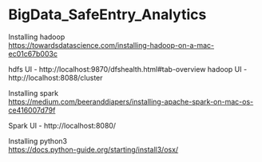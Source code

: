 # BigData_SafeEntry_Analytics

Installing hadoop\
https://towardsdatascience.com/installing-hadoop-on-a-mac-ec01c67b003c

hdfs UI - http://localhost:9870/dfshealth.html#tab-overview
hadoop UI - http://localhost:8088/cluster

Installing spark\
https://medium.com/beeranddiapers/installing-apache-spark-on-mac-os-ce416007d79f

Spark UI - http://localhost:8080/

Installing python3\
https://docs.python-guide.org/starting/install3/osx/

